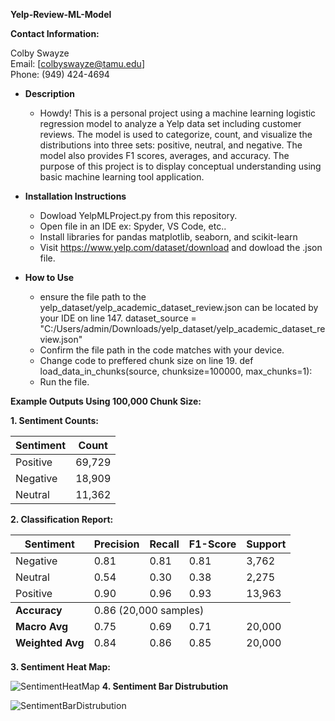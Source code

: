**Yelp-Review-ML-Model**

**Contact Information:**

Colby Swayze  
Email: [colbyswayze@tamu.edu]  
Phone: (949) 424-4694

- **Description**
  - Howdy! This is a personal project using a machine learning logistic regression model to analyze a Yelp data set including customer reviews.
    The model is used to categorize, count, and visualize the distributions into three sets: positive, neutral, and negative. The model also provides F1 scores, averages, and accuracy. 
    The purpose of this project is to display conceptual understanding using basic machine learning tool application.

- **Installation Instructions**
  - Dowload YelpMLProject.py from this repository.
  - Open file in an IDE ex: Spyder, VS Code, etc..
  - Install libraries for pandas matplotlib, seaborn, and scikit-learn
  - Visit https://www.yelp.com/dataset/download and dowload the .json file.
  
- **How to Use**
  - ensure the file path to the yelp_dataset/yelp_academic_dataset_review.json can be located by your IDE on line 147.
     dataset_source = "C:/Users/admin/Downloads/yelp_dataset/yelp_academic_dataset_review.json"
  - Confirm the file path in the code matches with your device.
  - Change code to preffered chunk size on line 19.
    def load_data_in_chunks(source, chunksize=100000, max_chunks=1):
  - Run the file.


 **Example Outputs Using 100,000 Chunk Size:**
  

**1. Sentiment Counts:**
 <table>
  <thead>
    <tr>
      <th>Sentiment</th>
      <th>Count</th>
    </tr>
  </thead>
  <tbody>
    <tr>
      <td>Positive</td>
      <td>69,729</td>
    </tr>
    <tr>
      <td>Negative</td>
      <td>18,909</td>
    </tr>
    <tr>
      <td>Neutral</td>
      <td>11,362</td>
    </tr>
  </tbody>
</table>

**2. Classification Report:**
<table>
  <thead>
    <tr>
      <th>Sentiment</th>
      <th>Precision</th>
      <th>Recall</th>
      <th>F1-Score</th>
      <th>Support</th>
    </tr>
  </thead>
  <tbody>
    <tr>
      <td>Negative</td>
      <td>0.81</td>
      <td>0.81</td>
      <td>0.81</td>
      <td>3,762</td>
    </tr>
    <tr>
      <td>Neutral</td>
      <td>0.54</td>
      <td>0.30</td>
      <td>0.38</td>
      <td>2,275</td>
    </tr>
    <tr>
      <td>Positive</td>
      <td>0.90</td>
      <td>0.96</td>
      <td>0.93</td>
      <td>13,963</td>
    </tr>
  </tbody>
  <tfoot>
    <tr>
      <td><strong>Accuracy</strong></td>
      <td colspan="4">0.86 (20,000 samples)</td>
    </tr>
    <tr>
      <td><strong>Macro Avg</strong></td>
      <td>0.75</td>
      <td>0.69</td>
      <td>0.71</td>
      <td>20,000</td>
    </tr>
    <tr>
      <td><strong>Weighted Avg</strong></td>
      <td>0.84</td>
      <td>0.86</td>
      <td>0.85</td>
      <td>20,000</td>
    </tr>
  </tfoot>
</table>

**3. Sentiment Heat Map:**


![SentimentHeatMap](https://github.com/user-attachments/assets/190e6b29-b9f9-40d2-9386-1bcd9e139df3)
**4. Sentiment Bar Distrubution**


![SentimentBarDistrubution](https://github.com/user-attachments/assets/7367a292-03dc-4e14-be9a-623676903c7c)


    
